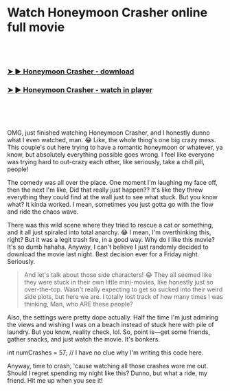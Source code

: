 <h1>Watch Honeymoon Crasher online full movie</h1>


<br><br>

<h3><a href="https://Nicks-tiwormapa1987.github.io/oofajjuulw/">➤ ► Honeymoon Crasher - download</a></h3> 
<h3><a href="https://Nicks-tiwormapa1987.github.io/oofajjuulw/">➤ ► Honeymoon Crasher - watch in player</a></h3>


<br><br><br>


OMG, just finished watching Honeymoon Crasher, and I honestly dunno what I even watched, man. 😂 Like, the whole thing's one big crazy mess. This couple's out here trying to have a romantic honeymoon or whatever, ya know, but absolutely everything possible goes wrong. I feel like everyone was trying hard to out-crazy each other, like seriously, take a chill pill, people!

The comedy was all over the place. One moment I'm laughing my face off, then the next I'm like, Did that really just happen?? It's like they threw everything they could find at the wall just to see what stuck. But you know what? It kinda worked. I mean, sometimes you just gotta go with the flow and ride the chaos wave.

There was this wild scene where they tried to rescue a cat or something, and it all just spiraled into total anarchy. 😂 I mean, I'm overthinking this, right? But it was a legit trash fire, in a good way. Why do I like this movie? It's so dumb hahaha. Anyway, I can't believe I just randomly decided to download the movie last night. Best decision ever for a Friday night. Seriously. 

> And let's talk about those side characters! 😂 They all seemed like they were stuck in their own little mini-movies, like honestly just so over-the-top. Wasn't really expecting to get so sucked into their weird side plots, but here we are. I totally lost track of how many times I was thinking, Man, who ARE these people?

Also, the settings were pretty dope actually. Half the time I'm just admiring the views and wishing I was on a beach instead of stuck here with pile of laundry. But you know, reality check, lol. So, point is—get some friends, gather snacks, and just watch the movie. It's bonkers.

int numCrashes = 57; // I have no clue why I'm writing this code here.

Anyway, time to crash, 'cause watching all those crashes wore me out. Should I regret spending my night like this? Dunno, but what a ride, my friend. Hit me up when you see it!

